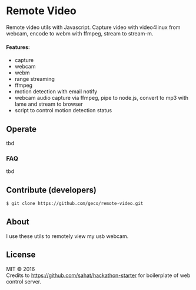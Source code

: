 # Remote Video
Remote video utils with Javascript.
Capture video with video4linux from webcam, encode to webm with ffmpeg, stream to stream-m.



#### Features:
- capture
- webcam
- webm
- range streaming
- ffmpeg
- motion detection with email notify
- webcam audio capture via ffmpeg, pipe to node.js, convert to mp3 with lame and stream to browser
- script to control motion detection status



## Operate
tbd


### FAQ
tbd

## Contribute (developers)
```sh
$ git clone https://github.com/geco/remote-video.git
```

## About
I use these utils to remotely view my usb webcam.


## License
MIT &copy; 2016<br>
Credits to https://github.com/sahat/hackathon-starter for boilerplate of web control server.
